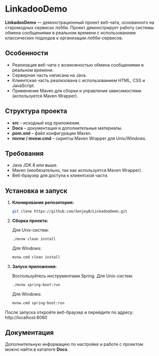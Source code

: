 # LinkadooDemo

**LinkadooDemo** — демонстрационный проект веб-чата, основанного на старомодных сервисах лобби. Проект демонстрирует работу системы обмена сообщениями в реальном времени с использованием классических подходов к организации лобби-сервисов.

## Особенности

- Реализация веб-чата с возможностью обмена сообщениями в реальном времени.
- Серверная часть написана на Java.
- Клиентская часть реализована с использованием HTML, CSS и JavaScript.
- Применение Maven для сборки и управления зависимостями (используется Maven Wrapper).

## Структура проекта

- **src** – исходный код приложения.
- **Docs** – документация и дополнительные материалы.
- **pom.xml** – файл конфигурации Maven.
- **mvnw / mvnw.cmd** – скрипты Maven Wrapper для Unix/Windows.

## Требования

- Java JDK 8 или выше.
- Maven (необязательно, так как используется Maven Wrapper).
- Веб-браузер для доступа к клиентской части.

## Установка и запуск

1. **Клонирование репозитория:**

   ```bash
   git clone https://github.com/SenjeyB/LinkadooDemo.git
   ```

2. **Сборка проекта:**

   Для Unix-систем:
   ```bash
   ./mvnw clean install
   ```
   Для Windows:
   ```bash
   mvnw.cmd clean install
   ```

3. **Запуск приложения:**

   Воспользуйтесь инструментами Spring.
   Для Unix-систем:
   ```bash
   ./mvnw spring-boot:run
   ```
   Для Windows:
   ```bash
   mvnw.cmd spring-boot:run
   ```

После запуска откройте веб-браузер и перейдите по адресу: http://localhost:8080


## Документация

Дополнительную информацию по настройке и работе с проектом можно найти в каталоге **Docs**.
